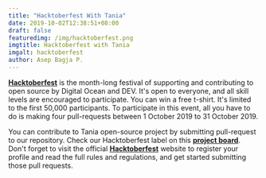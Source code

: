 ```yaml
---
title: "Hacktoberfest With Tania"
date: 2019-10-02T12:38:51+08:00
draft: false
featuredimg: /img/hacktoberfest.png
imgtitle: Hacktoberfest with Tania
imgalt: hacktoberfest
author: Asep Bagja P.
---
```


[**Hacktoberfest**](https://hacktoberfest.digitalocean.com) is the month-long festival of supporting and contributing to open source by Digital Ocean and DEV. It's open to everyone, and all skill levels are encouraged to participate. You can win a free t-shirt. It's limited to the first 50,000 participants. To participate in this event, all you have to do is making four pull-requests between 1 October 2019 to 31 October 2019.

You can contribute to Tania open-source project by submitting pull-request to our repository. Check our Hacktoberfest label on this [**project board**](https://github.com/Tanibox/tania-core/projects/1). Don't forget to visit the official [**Hacktoberfest**](https://hacktoberfest.digitalocean.com) website to register your profile and read the full rules and regulations, and get started submitting those pull requests. 
